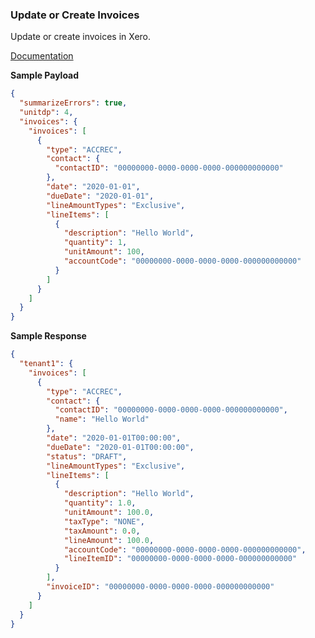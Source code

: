 ### Update or Create Invoices

Update or create invoices in Xero.

[Documentation](https://xeroapi.github.io/xero-node/accounting/index.html#api-Accounting-updateOrCreateInvoices)

**Sample Payload**
```json
{
  "summarizeErrors": true,
  "unitdp": 4,
  "invoices": {
    "invoices": [
      {
        "type": "ACCREC",
        "contact": {
          "contactID": "00000000-0000-0000-0000-000000000000"
        },
        "date": "2020-01-01",
        "dueDate": "2020-01-01",
        "lineAmountTypes": "Exclusive",
        "lineItems": [
          {
            "description": "Hello World",
            "quantity": 1,
            "unitAmount": 100,
            "accountCode": "00000000-0000-0000-0000-000000000000"
          }
        ]
      }
    ]
  }
}
```

**Sample Response**
```json
{
  "tenant1": {
    "invoices": [
      {
        "type": "ACCREC",
        "contact": {
          "contactID": "00000000-0000-0000-0000-000000000000",
          "name": "Hello World"
        },
        "date": "2020-01-01T00:00:00",
        "dueDate": "2020-01-01T00:00:00",
        "status": "DRAFT",
        "lineAmountTypes": "Exclusive",
        "lineItems": [
          {
            "description": "Hello World",
            "quantity": 1.0,
            "unitAmount": 100.0,
            "taxType": "NONE",
            "taxAmount": 0.0,
            "lineAmount": 100.0,
            "accountCode": "00000000-0000-0000-0000-000000000000",
            "lineItemID": "00000000-0000-0000-0000-000000000000"
          }
        ],
        "invoiceID": "00000000-0000-0000-0000-000000000000"
      }
    ]
  }
}
```

